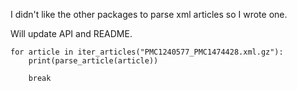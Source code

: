 I didn't like the other packages to parse xml articles so I wrote one.

Will update API and README.


```
for article in iter_articles("PMC1240577_PMC1474428.xml.gz"):
    print(parse_article(article))
    
    break
```